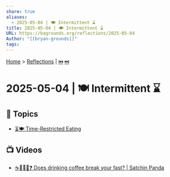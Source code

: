 ```yaml
---
share: true
aliases:
  - 2025-05-04 | 🍽️ Intermittent ⌛
title: 2025-05-04 | 🍽️ Intermittent ⌛
URL: https://bagrounds.org/reflections/2025-05-04
Author: "[[bryan-grounds]]"
tags: 
---
```

[Home](../index.md) > [Reflections](./index.md) | [⏮️](./2025-05-03.md) [⏭️](./2025-05-05.md)  
# 2025-05-04 | 🍽️ Intermittent ⌛  
## 🌌 Topics  
- [⏳🍽️ Time-Restricted Eating](../topics/time-restricted-eating.md)  
  
## 📺 Videos  
- [☕⛓️‍💥🚄❓ Does drinking coffee break your fast? | Satchin Panda](../videos/does-drinking-coffee-break-your-fast-satchin-panda.md)  
